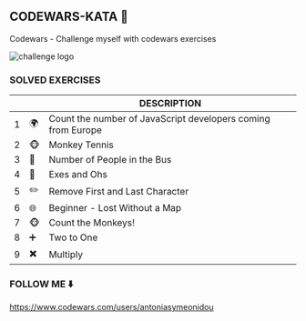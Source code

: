 ## CODEWARS-KATA :muscle:
Codewars - Challenge myself with codewars exercises

![challenge logo](https://docs.google.com/drawings/d/e/2PACX-1vTQ0JQZgNzghpWOi_lTRZaiyUJlTlBV1_ArYclpoJesiXenWwniXBfsDllYAbjvr_ky9JRYTvWAa7A5/pub?w=300&h=300) 

### SOLVED EXERCISES

|  |  | **DESCRIPTION**  |
|---|---|---|
| 1 | :earth_africa:| Count the number of JavaScript developers coming from Europe  | 
| 2 | :monkey_face:| Monkey Tennis | 
| 3 | :bus:| Number of People in the Bus | 
| 4 | :book:| Exes and Ohs | 
| 5 | :pencil2:| Remove First and Last Character | 
| 6 | :globe_with_meridians:| Beginner - Lost Without a Map | 
| 7 | :monkey_face:| Count the Monkeys! | 
| 8 | :heavy_plus_sign:| Two to One| 
| 9 | :heavy_multiplication_x:| Multiply | 

### FOLLOW ME :arrow_down:

https://www.codewars.com/users/antoniasymeonidou



